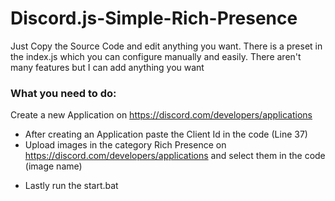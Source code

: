 # Discord.js-Simple-Rich-Presence

Just Copy the Source Code and edit anything you want. There is a preset in the index.js which you can configure manually and easily. There aren't many features but I can add anything you want

### What you need to do:

Create a new Application on https://discord.com/developers/applications

* After creating an Application paste the Client Id in the code (Line 37)
* Upload images in the category Rich Presence on https://discord.com/developers/applications and select them in the code (image name)

- Lastly run the start.bat
